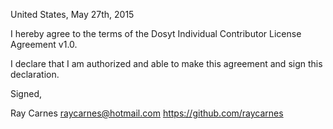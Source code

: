 United States, May 27th, 2015

I hereby agree to the terms of the Dosyt Individual Contributor License
Agreement v1.0.

I declare that I am authorized and able to make this agreement and sign this
declaration.

Signed,

Ray Carnes raycarnes@hotmail.com https://github.com/raycarnes
